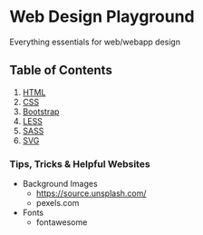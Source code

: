 # Web Design Playground

Everything essentials for web/webapp design

## <a name='toc'>Table of Contents</a>

1. [HTML](html/)
2. [CSS](css/)
3. [Bootstrap](bootstrap/)
4. [LESS](less/)
5. [SASS](sass/)
6. [SVG](svg/)

### Tips, Tricks & Helpful Websites

- Background Images
  - https://source.unsplash.com/
  - pexels.com
- Fonts
  - fontawesome
